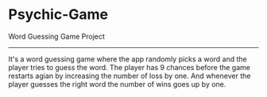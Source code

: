 # Psychic-Game
Word Guessing Game Project

----
It's a word guessing game where the app randomly picks a word and the player tries to guess the word. The player has 9 chances before the game restarts agian by increasing the number of loss by one.
And whenever the player guesses the right word the number of wins goes up by one. 
